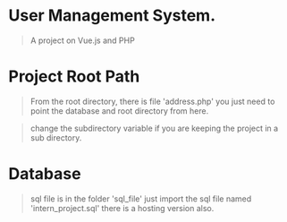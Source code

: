 # User Management System.

> A project on Vue.js and PHP

# Project Root Path
> From the root directory, there is file 'address.php'
you just need to point the database and root directory from here.

> change the subdirectory variable if you are keeping the project in a sub directory.
 
# Database
> sql file is in the folder 'sql_file'
> just import the sql file named 'intern_project.sql'
> there is a hosting version also.